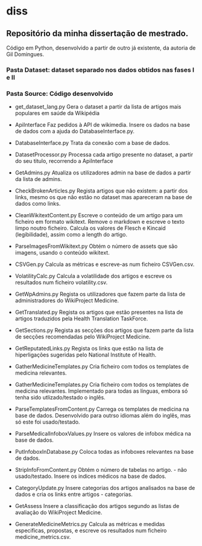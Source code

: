 # diss
## Repositório da minha dissertação de mestrado. 
Código em Python, desenvolvido a partir de outro já existente, da autoria de Gil Domingues.

### Pasta Dataset: dataset separado nos dados obtidos nas fases I e II

### Pasta Source: Código desenvolvido

* get_dataset_lang.py
Gera o dataset a partir da lista de artigos mais populares em saúde da Wikipédia

* ApiInterface
Faz pedidos à API de wikimedia. Insere os dados na base de dados com a ajuda do DatabaseInterface.py.

* DatabaseInterface.py
Trata da conexão com a base de dados.

* DatasetProcessor.py
Processa cada artigo presente no dataset, a partir do seu titulo, recorrendo a ApiInterface

* GetAdmins.py
Atualiza os utilizadores admin na base de dados a partir da lista de admins.

* CheckBrokenArticles.py
Regista artigos que não existem: a partir dos links, mesmo os que não estão no dataset mas apareceram na base de dados como links.

* CleanWikitextContent.py
Escreve o conteúdo de um artigo para um ficheiro em formato wikitext.
Remove o markdown e escreve o texto limpo noutro ficheiro.
Calcula os valores de Flesch e Kincaid (legibilidade), assim como a length do artigo.

* ParseImagesFromWikitext.py
Obtém o número de assets que são imagens, usando o conteúdo wikitext.

* CSVGen.py
Calcula as métricas e escreve-as num ficheiro CSVGen.csv.

* VolatilityCalc.py
Calcula a volatilidade dos artigos e escreve os resultados num ficheiro volatility.csv.


* GetWpAdmins.py
Regista os utilizadores que fazem parte da lista de administradores do WikiProject Medicine.

* GetTranslated.py
Regista os artigos que estão presentes na lista de artigos traduzidos pela Health Translation TaskForce.

* GetSections.py
Regista as secções dos artigos que fazem parte da lista de secções recomendadas pelo WikiProject Medicine.

* GetReputatedLinks.py
Regista os links que estão na lista de hiperligações sugeridas pelo National Institute of Health.

* GatherMedicineTemplates.py
Cria ficheiro com todos os templates de medicina relevantes.

* GatherMedicineTemplates.py
Cria ficheiro com todos os templates de medicina relevantes. Implementado para todas as línguas, embora só tenha sido utlizado/testado o inglês.


* ParseTemplatesFromContent.py
Carrega os templates de medicina na base de dados.
Desenvolvido para outrso idiomas além do inglês, mas só este foi usado/testado.

* ParseMedicalInfoboxValues.py
Insere os valores de infobox médica na base de dados.

* PutInfoboxInDatabase.py
Coloca todas as infoboxes relevantes na base de dados.

* StripInfoFromContent.py
Obtém o número de tabelas no artigo. - não usado/testado.
Insere os indices médicos na base de dados.

* CategoryUpdate.py
Insere categorias dos artigos analisados na base de dados e cria os links entre artigos - categorias.

* GetAssess
Insere a classificação dos artigos segundo as listas de avaliação do WikiProject Medicine.

* GenerateMedicineMetrics.py
Calcula as métricas e medidas especificas, propostas, e escreve os resultados num ficheiro medicine_metrics.csv.




